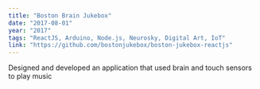 ```yaml
---
title: "Boston Brain Jukebox"
date: "2017-08-01"
year: "2017"
tags: "ReactJS, Arduino, Node.js, Neurosky, Digital Art, IoT"
link: "https://github.com/bostonjukebox/boston-jukebox-reactjs"
---
```


Designed and developed an application that used brain and touch sensors to play music
